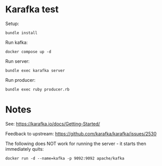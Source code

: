 # Karafka test

Setup:

```
bundle install
```

Run kafka:

```
docker compose up -d
```


Run server:

```
bundle exec karafka server
```

Run producer:

```
bundle exec ruby producer.rb
```

# Notes

See: https://karafka.io/docs/Getting-Started/

Feedback to upstream: https://github.com/karafka/karafka/issues/2530

The following does NOT work for running the server - it starts then
immediately quits:

```
docker run -d --name=kafka -p 9092:9092 apache/kafka
```
